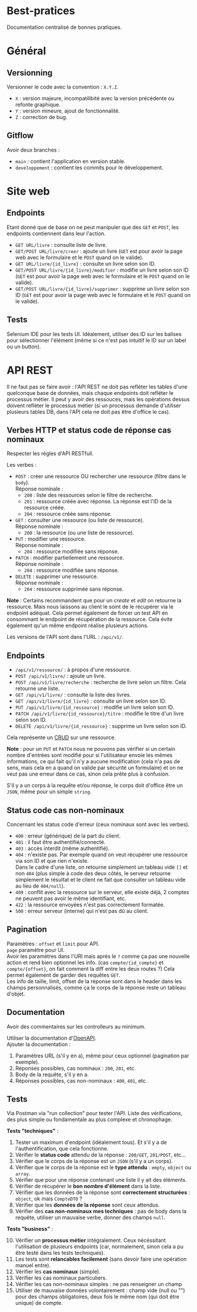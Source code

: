 # Best-pratices
Documentation centralisé de bonnes pratiques.

# Général
## Versionning
Versionner le code avec la convention : `X.Y.Z`.

* `X` : version majeure, incompatilibité avec la version précédente ou refonte graphique.
* `Y` : version mineure, ajout de fonctionnalité.
* `Z` : correction de bug.

## Gitflow
Avoir deux branches :
* `main` : contient l'application en version stable.
* `developpement` : contient les commits pour le développement.

# Site web
## Endpoints
Etant donné que de base on ne peut manipuler que des `GET` et `POST`, les endpoints contiennent dans leur l'action.

* `GET URL/livre` : consulte liste de livre.
* `GET/POST URL/livre/creer` : ajoute un livre (`GET` est pour avoir la page web avec le formulaire et le `POST` quand on le valide).
* `GET URL/livre/{id_livre}` : consulte un livre selon son ID.
* `GET/POST URL/livre/{id_livre}/modifier` : modifie un livre selon son ID (`GET` est pour avoir la page web avec le formulaire et le `POST` quand on le valide).
* `GET/POST URL/livre/{id_livre}/supprimer` : supprime un livre selon son ID (`GET` est pour avoir la page web avec le formulaire et le `POST` quand on le valide).

## Tests
Selenium IDE pour les tests UI.
Idéalement, utiliser des ID sur les balises pour sélectionner l'élément (même si ce n'est pas intuitif le ID sur un label ou un button).


# API REST
Il ne faut pas se faire avoir : l'API REST ne doit pas refléter les tables d'une quelconque base de données, mais chaque endpoints doit refléter le processus métier. Il peut y avoir des ressouces, mais les opérations dessus doivent refléter le processus métier (si un processus demande d'utiliser plusieurs tables DB, dans l'API cela ne doit pas être d'office le cas).

## Verbes HTTP et status code de réponse cas nominaux
Respecter les règles d'API RESTfull.

Les verbes :
* `POST` : créer une ressource OU rechercher une ressource (filtre dans le `body`).\
  Réponse nominale :
  * `200` : liste des ressources selon le filtre de recherche.
  * `201` : ressource créée avec réponse. La réponse est l'ID de la ressource créée.
  * `204` : ressource créée sans réponse.
* `GET` : consulter une ressource (ou liste de ressource).\
Réponse nominale :
  * `200` : la ressource (ou une liste de ressource).
* `PUT` : modifier une ressource.\
  Réponse nominale :
  * `204` : ressource modifiée sans réponse.
* `PATCH` : modifier partiellement une ressource.\
  Réponse nominale :
  * `204` : ressource modifiée sans réponse.
* `DELETE` : supprimer une ressource.\
  Réponse nominale :
  * `204` : ressource supprimée sans réponse.

**Note** :
Certains recommandent que pour un *create* et *edit* on retourne la ressource. Mais nous laissons au client le soint de le récupérer via le endpoint adéquat. Cela permet également de forcer un test API en consommant le endpoint de récupération de la ressource. Cela évite également qu'un même endpoint réalise plusieurs actions.

Les versions de l'API sont dans l'URL : `/api/v1/`.

## Endpoints
* `/api/v1/ressource/` : à propos d'une ressource.
* `POST /api/v1/livre/` : ajoute un livre.
* `POST /api/v1/livre/recherche` : recherche de livre selon un filtre. Cela retourne une liste.
* `GET /api/v1/livre/` : consulte la liste des livres.
* `GET /api/v1/livre/{id_livre}` : consulte un livre selon son ID.
* `PUT /api/v1/livre/{id_ressource}` : modifie un livre selon son ID.
* `PATCH /api/v1/livre/{id_ressource}/titre` : modifie le titre d'un livre selon son ID.
* `DELETE /api/v1/livre/{id_ressource}` : supprime un livre selon son ID.

Cela représente un [CRUD](https://fr.wikipedia.org/wiki/CRUD#:~:text=L%27acronyme%20informatique%20anglais%20CRUD,informations%20en%20base%20de%20données.) sur une ressource.

**Note** : pour un `PUT` et `PATCH` nous ne pouvons pas vérifier si un certain nombre d'entrées sont modifié pour si l'utilisateur envoie les mêmes informations, ce qui fait qu'il n'y a aucune modification (cela n'a pas de sens, mais cela en a quand on valide par sécurité un formulaire) et on ne veut pas une erreur dans ce cas, sinon cela prête plus à confusion.

S'il y a un corps à la requête et/ou réponse, le corps doit d'office être un `JSON`, même pour un simple `string`.

## Status code cas non-nominaux
Concernant les status code d'erreur (ceux nominaux sont avec les verbes).
* `400` : erreur (générique) de la part du client.
* `401` : il faut être authentifié/connecté.
* `403` : accès interdit (même authentifié).
* `404` : n'existe pas. Par exemple quand on veut récupérer une ressource via son ID et que rien n'existe.\
Dans le cadre d'une liste, on retourne simplement un tableau vide `[]` et non `404` (plus simple à code des deux côtés, le serveur retourne simplement le résultat et le client ne fait que consulter un tableau vide au lieu de `404/null`).
* `409` : conflit avec la ressource sur le serveur, elle existe déjà, 2 comptes ne peuvent pas avoir le même identifiant, etc.
* `422` : la ressource envoyées n'est pas correctement formatée.
* `500` : erreur serveur (interne) qui n'est pas dû au client.

## Pagination
Paramètres : `offset` et `limit` pour API.\
`page` paramètre pour UI.\
Avoir les paramètres dans l'URI mais après le `?` comme ça pas une nouvelle action et rend bien optionnel les info. (cas `compte/{id_compte}` et `compte/{offset}`, on fait comment la diff entre les deux routes ?) Cela permet également de garder des requêtes `GET`.\
Les info de taille, limit, offset de la réponse sont dans le header dans les champs personnalisés, comme ça le corps de la réponse reste un tableau d'objet.

## Documentation
Avoir des commentaires sur les controlleurs au minimum.

Utiliser la documentation d'[OpenAPI](https://swagger.io/specification/).\
Ajouter la documentation :
1. Paramètres URL (s'il y en a), même pour ceux optionnel (pagination par exemple).
2. Réponses possibles, cas nominaux : `200`, `201`, etc.
3. Body de la requête, s'il y en a.
4. Réponses possibles, cas non-nominaux : `400`, `401`, etc.


## Tests
Via Postman via "run collection" pour tester l'API.
Liste des vérifications, des plus simple ou fondamentale au plus complexe et chronophage.

**Tests "techniques"** :
1. Tester un maximum d'endpoint (idéalement tous). Et s'il y a de l'authentification, que cela fonctionne.
2. Vérifier le **status code** attendu de la réponse : `200/GET`, `201/POST`, etc...
3. Vérifier que le corps de la réponse est un `JSON` (s'il y a un corps).
4. Vérifier que le corps de la réponse est le **type attendu** : `empty`, `object` ou `array`.
5. Vérifier que pour une réponse contenant une liste il y ait des éléments.
6. Vérifier de récupérer le **bon nombre d'élément** dans la liste.
7. Vérifier que les données de la réponse sont **correctement structurées** : `object`, ok mais `CompteDTO` ?
8. Vérifier que les **données de la réponse** sont ceux attendus.
9. Vérifier des **cas non-nominaux mes techniques** : pas de body dans la requête, utiliser un mauvaise verbe, donner des champs `null`.

**Tests "business"** :

10. Vérifier un **processus métier** intégralement. Ceux nécéssitant l'utilisation de plusieurs endpoints (car, normalement, sinon cela a pu être testé dans les tests techniques).
11. Les tests sont **relancables facilement** (sans devoir faire une opération manuel entre).
11. Vérifier les **cas nominaux** (simple).
12. Vérifier les cas nominaux particuliers.
13. Vérifier les cas non-nominaux simples : ne pas renseigner un champ 
10. Utiliser de mauvaise données volontairement : champ vide (null ou "") pour des champs obligatoires, deux fois le même nom (qui doit être unique) de compte.
